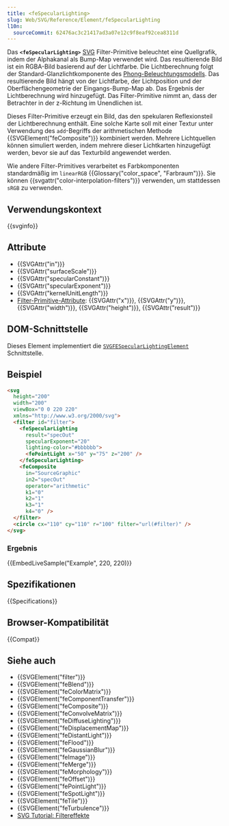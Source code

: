 ```yaml
---
title: <feSpecularLighting>
slug: Web/SVG/Reference/Element/feSpecularLighting
l10n:
  sourceCommit: 62476ac3c21417ad3a07e12c9f8eaf92cea8311d
---
```


Das **`<feSpecularLighting>`** [SVG](/de/docs/Web/SVG) Filter-Primitive beleuchtet eine Quellgrafik, indem der Alphakanal als Bump-Map verwendet wird. Das resultierende Bild ist ein RGBA-Bild basierend auf der Lichtfarbe. Die Lichtberechnung folgt der Standard-Glanzlichtkomponente des [Phong-Beleuchtungsmodells](https://en.wikipedia.org/wiki/Phong_reflection_model). Das resultierende Bild hängt von der Lichtfarbe, der Lichtposition und der Oberflächengeometrie der Eingangs-Bump-Map ab. Das Ergebnis der Lichtberechnung wird hinzugefügt. Das Filter-Primitive nimmt an, dass der Betrachter in der z-Richtung im Unendlichen ist.

Dieses Filter-Primitive erzeugt ein Bild, das den spekularen Reflexionsteil der Lichtberechnung enthält. Eine solche Karte soll mit einer Textur unter Verwendung des `add`-Begriffs der arithmetischen Methode {{SVGElement("feComposite")}} kombiniert werden. Mehrere Lichtquellen können simuliert werden, indem mehrere dieser Lichtkarten hinzugefügt werden, bevor sie auf das Texturbild angewendet werden.

Wie andere Filter-Primitives verarbeitet es Farbkomponenten standardmäßig im `linearRGB` {{Glossary("color_space", "Farbraum")}}. Sie können {{svgattr("color-interpolation-filters")}} verwenden, um stattdessen `sRGB` zu verwenden.

## Verwendungskontext

{{svginfo}}

## Attribute

- {{SVGAttr("in")}}
- {{SVGAttr("surfaceScale")}}
- {{SVGAttr("specularConstant")}}
- {{SVGAttr("specularExponent")}}
- {{SVGAttr("kernelUnitLength")}}
- [Filter-Primitive-Attribute](/de/docs/Web/SVG/Reference/Attribute#filter_primitive_attributes_presentation_attributes): {{SVGAttr("x")}}, {{SVGAttr("y")}}, {{SVGAttr("width")}}, {{SVGAttr("height")}}, {{SVGAttr("result")}}

## DOM-Schnittstelle

Dieses Element implementiert die [`SVGFESpecularLightingElement`](/de/docs/Web/API/SVGFESpecularLightingElement) Schnittstelle.

## Beispiel

```html
<svg
  height="200"
  width="200"
  viewBox="0 0 220 220"
  xmlns="http://www.w3.org/2000/svg">
  <filter id="filter">
    <feSpecularLighting
      result="specOut"
      specularExponent="20"
      lighting-color="#bbbbbb">
      <fePointLight x="50" y="75" z="200" />
    </feSpecularLighting>
    <feComposite
      in="SourceGraphic"
      in2="specOut"
      operator="arithmetic"
      k1="0"
      k2="1"
      k3="1"
      k4="0" />
  </filter>
  <circle cx="110" cy="110" r="100" filter="url(#filter)" />
</svg>
```

### Ergebnis

{{EmbedLiveSample("Example", 220, 220)}}

## Spezifikationen

{{Specifications}}

## Browser-Kompatibilität

{{Compat}}

## Siehe auch

- {{SVGElement("filter")}}
- {{SVGElement("feBlend")}}
- {{SVGElement("feColorMatrix")}}
- {{SVGElement("feComponentTransfer")}}
- {{SVGElement("feComposite")}}
- {{SVGElement("feConvolveMatrix")}}
- {{SVGElement("feDiffuseLighting")}}
- {{SVGElement("feDisplacementMap")}}
- {{SVGElement("feDistantLight")}}
- {{SVGElement("feFlood")}}
- {{SVGElement("feGaussianBlur")}}
- {{SVGElement("feImage")}}
- {{SVGElement("feMerge")}}
- {{SVGElement("feMorphology")}}
- {{SVGElement("feOffset")}}
- {{SVGElement("fePointLight")}}
- {{SVGElement("feSpotLight")}}
- {{SVGElement("feTile")}}
- {{SVGElement("feTurbulence")}}
- [SVG Tutorial: Filtereffekte](/de/docs/Web/SVG/Tutorials/SVG_from_scratch/Filter_effects)
